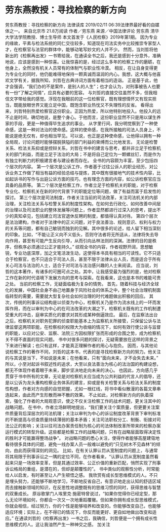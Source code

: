 # 劳东燕教授：寻找检察的新方向

劳东燕教授：寻找检察的新方向
法律读库
2019/02/11 06:39法律界最好看的自媒体之一。  来自北京市
21.8万阅读
作者／劳东燕 来源／中国法律评论
劳东燕
清华大学法学院教授、博士生导师
本文首发于《人民检察》2019年第1期。
因为专业的缘故，平素与检法系统的同仁交往较多，知道现在司法实务中比较推崇专家型人才，在检察官与法官的群体中，能够动笔写妙文的人并不少。
然而，当刘哲将他新出的《检察再出发》一书寄给我，在通读全书之后，我还是感到十分意外，准确地说，应该是感到一种惊喜。让我惊喜的是，经过这么多年的检察工作的磨砺，在他身上，全然没有机关人员常有的体制气与职业性冷漠。
相反，在让自身变得更为专业化的同时，他仍能难得地保持一颗真诚而温润的内心。我想，这大概与他喜欢文学有关，据我所知，刘哲在古典诗词方面有着相当的造诣。
正是基于此，他才会强调，“我们办的不是案件，是别人的人生”；也才会认为，对刑事被告人也要有一份“了解之同情”，应具有必要的宽容。
与刘哲的直接交往虽然不多，但我相信文字带给我的感觉。浮现在我眼前的这一位检察官，既有理想情怀又有现实担当，既能放眼世界又能立足中国，既饱含职业热忱又不失理性的反省。
看得出来，刘哲特别热爱检察官这份职业。正因为热爱，所以他特别地投入。他投入的远不止是时间，确切地说，是整个身心。于他而言，这份职业显然不只是用以谋生养家的手段，更是一种值得毕生追求的事业。
从字里行间，我分明觉察到了一种使命感，这是一种对法治的使命感。这样的使命感，在我所接触的司法人员身上，不能说是绝无仅有，却也相当罕见。可以说，也正是这种使命感，让他得以拥有一种全局观，讨论问题时能够摆脱狭隘的部门利益的束缚而公允地发言。
无论是检警关系、检法关系抑或是控辩关系，刘哲在书中的建言与思考，都并非立足于检察机关的部门利益，而是立足于法治的大局；不是将自己定位为一颗螺丝钉，而是作为有独立判断力的积极建言者与建设者而存在。
全书的内容颇为丰富，至少包括四个层次的内容。
第一个层次是公诉工作，作者基于过往公诉人的职业经历，对公诉业务工作做了相当有益的经验总结与提炼，其中既有很接地气的技术性内容，比如起诉书的写作与出庭公诉方面的技巧，也有理念方面的内容，如公诉检察官应当具备的品质等。
第二个层次是检察工作，作者立足于检察机关的职能，对于检察专业化、检察机关在新的时代背景下的职能定位等问题，做了有益而富于启发性的探讨。
第三个层次是司法制度，作者关注当前的司法改革，关注司法机关的内部治理，关注检法关系与检警关系的制度性架构。在如何去行政化、如何改善中间层的治理以及司法职业的整体发展等问题上，作者显然都进行过深入的思考，提出不少的真知卓见，包括建立司法官退休反聘的制度，都值得认真对待。
第四个层次是法治建构，作者对于法律中的正义问题，对于良法善治、规则意识、权利与权力的关系等问题，都有自己敏锐而独到的见解。其中很多的论述，给人留下相当深刻的印象。比如，“不能让正义向不义低头，否则守法者将无所适从，法律将失去导向作用，甚至有可能产生反向引导，从而引向丛林法则的深渊。法律的目的是秩序，但秩序必须通过公正才能持久。”
综观全书的内容，作者视野开阔，思想敏锐，专业功底深厚，加之文笔活泼生动，这使得本书具有相当的可读性。它不只适合于检察官，也不只适合于司法人员，甚至不限于法律从业人员，而是适合于所有关心司法与法治的人士，适合于对司法与法治感兴趣的人士来阅读。
应当说，刘哲的这本著作，有诸多的可圈可点之处。其中，让我感受最为强烈的是，他对检察工作在新的时代语境下发展方向的思考与探索。在我看来，这也是本书的难能可贵之处。
当前的检察工作，无疑面临极为复杂的情势。
首先，随着科技与经济全球化的发展，中国社会身不由己地置身于风险社会的体系之中，整个社会治理机制面临转型的需要，需要就大型复杂社会如何治理的时代难题做出积极的回应。
其次，传统的刑事诉讼结构是以侦查为中心，检察机关乃是作为流水线上的一环而发挥作用，而在以审判为中心的在司法改革的大潮之下，检察机关既有的工作机制遭受重大的冲击，庭审实质化的要求对其形成某种倒逼效应。
最后，在监察法出台之后，检察机关对职务犯罪的侦查职能基本上为监察机关所接管，只保留公诉与法律监督这两项职能，在检察权的权限大为收缩的情况下，如何有效行使公诉与监督的职能，以应对公安、监察、法院三方因权限扩张而形成的合围之势，成为检察机关不得不直面的现实问题。
书中对很多问题的探讨，无疑需要放在这样的背景之下来进行解读；也只有这样，才能真正理解作者的用心与抱负。
因而，与其他论说检察工作的著作不同，刘哲的这本书，代表的是寻找检察新方向的努力。他关注的与其说是当下，不如说是未来；在他看来，只有“面向未来，才不会失去未来。”
所以，小至对起诉书叙述性的追求，大至以良法善治为核心的法治国的构建设想，都无不体现作者着眼于未来，脚步坚决地走向未来的决心。
也因此，方向感几乎贯穿于书中所有的文章，无论是对检察机关应当成为公共利益的代言人的倡导，还是以公诉为龙头重构检察业务体系的建言，抑或是有关检警关系与检法关系的制度性构想，作者对方向感的自觉把握，尤如一根红线，将书中看似散漫的各篇文章串连起来，由此而产生形散而神不散的效果。
不止如此，对检察新方向的执着探索，强化了作者的大局观意识，使之不仅关注检察工作的战术问题，更关注其中的战略问题。
在书中，作者立场鲜明地提出，“我们要关注个案质量，但更要关注案件质量背后深层次的司法机理；关注以审判为中心的诉讼制度改革背景下审判标准的不断提高与侦查质量持续薄弱的基本矛盾；关注司法职权分工、制衡、衔接对司法公正的影响；关注以往司法办案责任制为核心的司法体制改革所带来的检察办案运行模式的转型升级。这些都是检察工作的战略问题，只有在战略层面取得决定性的胜利才可能赢得整场战争”。
对战略问题的悉心关注，使得作者能够高屋建瓴地看待很多具体的问题，避免一线办案人员一般难以避免的“只见树木不见森林”的倾向，由此而获得深刻的洞见。
比如，在有关认罪认罚从宽制度的问题上，与通常将其局限于刑事诉讼之一隅的定位不同，在作者看来，“认罪认罚从宽制度虽然看起来只是一场效率变革，但是其通过效率、公正价值的重新匹配，悄然实现了刑事诉讼格局的重组，是潜在的，但却是颠覆性的”。
书中类似的观察性分析，时常能给人以启发，有时甚至让人产生顿悟之感。
我欣赏有成长型思维模式的人。不只是埋头努力，还能够不断地学习，不断地反省自己，有意识地走出认知的舒适区域而去接触新领域的知识，在反思性地调整既有的思维习惯的同时，获得思维与智慧的双重成长。
原谷歌掌门人埃里克·施密特曾说过，“如果你觉得你已经定型，那么无论环境如何，你都会一次又一次地重蹈覆辙。但如果你拥有成长型思维模式，你就会相信，经过努力，你的个性是能够培养和改变的。你能够改变自己，也能够适应环境；实际上，在不得已的情况下，你反而能更好、更自如地做出改变和适应。”
在通读刘哲的《检察再出发》一书之后，我确信，刘哲便是一个拥有成长性思维模式的人。这让我油然产生一种神交之感。
加关注